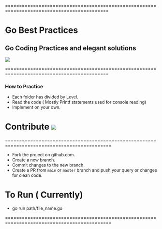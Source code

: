 ===========================================================================================


# Go Best Practices 
## Go Coding Practices and elegant solutions

<img src=https://golang.org/doc/gopher/doc.png>



===========================================================================================


### How to Practice

 - Each folder has divided by Level. 
 - Read the code ( Mostly Printf statements used for console reading)
 - Implement on your own.


# Contribute <img src=https://golang.org/doc/gopher/talks.png>


============================================================================================

 - Fork the project on github.com.
 - Create a new branch.
 - Commit changes to the new branch.
 - Create a PR from `main` or `master` branch and push your query or changes for clean code.


# To Run ( Currently) 
  - go run path/file_name.go
  
  
  
============================================================================================
